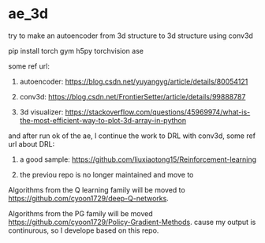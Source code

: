 # ae_3d
try to make an autoencoder from 3d structure to 3d structure using conv3d

pip install torch gym h5py torchvision ase

some ref url:

1. autoencoder: https://blog.csdn.net/yuyangyg/article/details/80054121

2. conv3d: https://blog.csdn.net/FrontierSetter/article/details/99888787

3. 3d visualizer: https://stackoverflow.com/questions/45969974/what-is-the-most-efficient-way-to-plot-3d-array-in-python

and after run ok of the ae, I continue the work to DRL with conv3d, some ref url about DRL:

1. a good sample: https://github.com/liuxiaotong15/Reinforcement-learning

2. the previou repo is no longer maintained and move to

Algorithms from the Q learning family will be moved to https://github.com/cyoon1729/deep-Q-networks.

Algorithms from the PG family will be moved https://github.com/cyoon1729/Policy-Gradient-Methods. cause my output is continurous, so I develope based on this repo.
